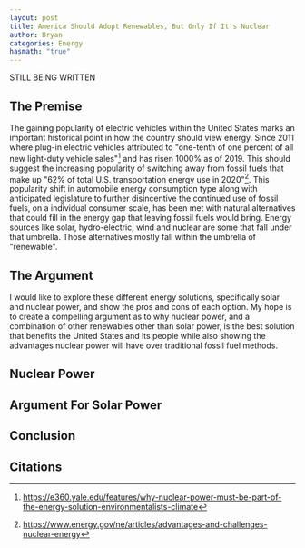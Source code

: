 ```yaml
---
layout: post
title: America Should Adopt Renewables, But Only If It's Nuclear
author: Bryan
categories: Energy
hasmath: "true"
---
```

STILL BEING WRITTEN

## The Premise

The gaining popularity of electric vehicles within the United States marks an important historical point in how the country should view energy. Since 2011 where plug-in electric vehicles attributed to "one-tenth of one percent of all new light-duty vehicle sales"[^1] and has risen 1000% as of 2019. This should suggest the increasing popularity of switching away from fossil fuels that make up "62% of total U.S. transportation energy use in 2020"[^2]. This popularity shift in automobile energy consumption type along with anticipated legislature to further disincentive the continued use of fossil fuels, on a individual consumer scale, has been met with natural alternatives that could fill in the energy gap that leaving fossil fuels would bring. Energy sources like solar, hydro-electric, wind and nuclear are some that fall under that umbrella. Those alternatives mostly fall within the umbrella of "renewable".


## The Argument

I would like to explore these different energy solutions, specifically solar and nuclear power, and show the pros and cons of each option. My hope is to create a compelling argument as to why nuclear power, and a combination of other renewables other than solar power, is the best solution that benefits the United States and its people while also showing the advantages nuclear power will have over traditional fossil fuel methods.


## Nuclear Power




## Argument For Solar Power




## Conclusion



## Citations

[^1]: https://e360.yale.edu/features/why-nuclear-power-must-be-part-of-the-energy-solution-environmentalists-climate
[^2]: https://www.energy.gov/ne/articles/advantages-and-challenges-nuclear-energy
[^3]: https://www.nei.org/advantages
[^4]: https://www.rosatom.ru/en/investors/benefits-of-nuclear-energy/
[^5]: http://large.stanford.edu/courses/2016/ph241/thomas1/
[^6]: http://css.umich.edu/factsheets/nuclear-energy-factsheet
[^7]: https://energyeducation.ca/encyclopedia/Nuclear_power_plant
[^8]: https://www.esgi.net/2015/05/08/know-efficiency-of-nuclear-power-energy-staffing-jobs/
[^9]: https://www.energy.gov/ne/articles/3-reasons-why-nuclear-clean-and-sustainable
[^10]: https://www.energy.gov/ne/articles/nuclear-power-most-reliable-energy-source-and-its-not-even-close
[^11]: https://www.nei.org/fundamentals/nuclear-provides-carbon-free-energy
[^12]: https://www.world-nuclear.org/information-library/current-and-future-generation/nuclear-power-in-the-world-today.aspx
[^13]: https://world-nuclear.org/information-library/economic-aspects/economics-of-nuclear-power.aspx
[^14]: https://www.duke-energy.com/Energy-Education/How-Energy-Works/Nuclear-Power
[^15]: https://www.eia.gov/tools/faqs/faq.php?id=104&t=3
[^16]: https://www.cameco.com/uranium_101/fuel-processing/fuel-manufacturing/#:~:text=Each%20pellet%20weighs%20only%20about,for%20insertion%20into%20fuel%20assemblies.